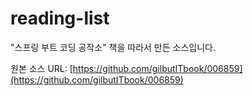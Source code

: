 # reading-list
"스프링 부트 코딩 공작소" 책을 따라서 만든 소스입니다. 

원본 소스 URL:
[https://github.com/gilbutITbook/006859](https://github.com/gilbutITbook/006859)